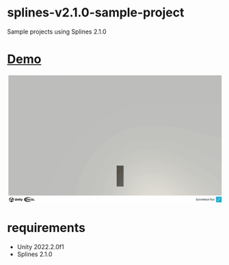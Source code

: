 # splines-v2.1.0-sample-project

Sample projects using Splines 2.1.0

# [Demo](https://spline-mesh-test.netlify.app/)

![](Docs/SplinesSimpleDemo.gif)

# requirements

* Unity 2022.2.0f1
* Splines 2.1.0

